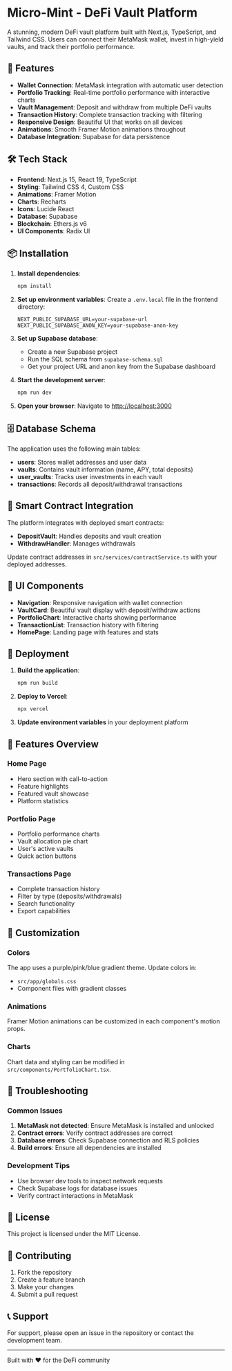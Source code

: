 # Micro-Mint  - DeFi Vault Platform

A stunning, modern DeFi vault platform built with Next.js, TypeScript, and Tailwind CSS. Users can connect their MetaMask wallet, invest in high-yield vaults, and track their portfolio performance.

## 🚀 Features

- **Wallet Connection**: MetaMask integration with automatic user detection
- **Portfolio Tracking**: Real-time portfolio performance with interactive charts
- **Vault Management**: Deposit and withdraw from multiple DeFi vaults
- **Transaction History**: Complete transaction tracking with filtering
- **Responsive Design**: Beautiful UI that works on all devices
- **Animations**: Smooth Framer Motion animations throughout
- **Database Integration**: Supabase for data persistence

## 🛠️ Tech Stack

- **Frontend**: Next.js 15, React 19, TypeScript
- **Styling**: Tailwind CSS 4, Custom CSS
- **Animations**: Framer Motion
- **Charts**: Recharts
- **Icons**: Lucide React
- **Database**: Supabase
- **Blockchain**: Ethers.js v6
- **UI Components**: Radix UI

## 📦 Installation

1. **Install dependencies**:
   ```bash
   npm install
   ```

2. **Set up environment variables**:
   Create a `.env.local` file in the frontend directory:
   ```env
   NEXT_PUBLIC_SUPABASE_URL=your-supabase-url
   NEXT_PUBLIC_SUPABASE_ANON_KEY=your-supabase-anon-key
   ```

3. **Set up Supabase database**:
   - Create a new Supabase project
   - Run the SQL schema from `supabase-schema.sql`
   - Get your project URL and anon key from the Supabase dashboard

4. **Start the development server**:
   ```bash
   npm run dev
   ```

5. **Open your browser**:
   Navigate to [http://localhost:3000](http://localhost:3000)

## 🗄️ Database Schema

The application uses the following main tables:

- **users**: Stores wallet addresses and user data
- **vaults**: Contains vault information (name, APY, total deposits)
- **user_vaults**: Tracks user investments in each vault
- **transactions**: Records all deposit/withdrawal transactions

## 🔗 Smart Contract Integration

The platform integrates with deployed smart contracts:

- **DepositVault**: Handles deposits and vault creation
- **WithdrawHandler**: Manages withdrawals

Update contract addresses in `src/services/contractService.ts` with your deployed addresses.

## 🎨 UI Components

- **Navigation**: Responsive navigation with wallet connection
- **VaultCard**: Beautiful vault display with deposit/withdraw actions
- **PortfolioChart**: Interactive charts showing performance
- **TransactionList**: Transaction history with filtering
- **HomePage**: Landing page with features and stats

## 🚀 Deployment

1. **Build the application**:
   ```bash
   npm run build
   ```

2. **Deploy to Vercel**:
   ```bash
   npx vercel
   ```

3. **Update environment variables** in your deployment platform

## 📱 Features Overview

### Home Page
- Hero section with call-to-action
- Feature highlights
- Featured vault showcase
- Platform statistics

### Portfolio Page
- Portfolio performance charts
- Vault allocation pie chart
- User's active vaults
- Quick action buttons

### Transactions Page
- Complete transaction history
- Filter by type (deposits/withdrawals)
- Search functionality
- Export capabilities

## 🔧 Customization

### Colors
The app uses a purple/pink/blue gradient theme. Update colors in:
- `src/app/globals.css`
- Component files with gradient classes

### Animations
Framer Motion animations can be customized in each component's motion props.

### Charts
Chart data and styling can be modified in `src/components/PortfolioChart.tsx`.

## 🐛 Troubleshooting

### Common Issues

1. **MetaMask not detected**: Ensure MetaMask is installed and unlocked
2. **Contract errors**: Verify contract addresses are correct
3. **Database errors**: Check Supabase connection and RLS policies
4. **Build errors**: Ensure all dependencies are installed

### Development Tips

- Use browser dev tools to inspect network requests
- Check Supabase logs for database issues
- Verify contract interactions in MetaMask

## 📄 License

This project is licensed under the MIT License.

## 🤝 Contributing

1. Fork the repository
2. Create a feature branch
3. Make your changes
4. Submit a pull request

## 📞 Support

For support, please open an issue in the repository or contact the development team.

---

Built with ❤️ for the DeFi community